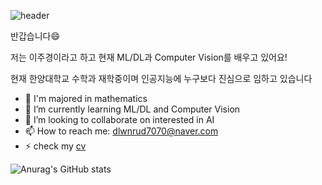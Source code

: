 
![header](https://capsule-render.vercel.app/api?type=wave&color=10&height=300&section=header&text=Welcome%20JK&fontSize=90)





 반갑습니다😄
 
저는 이주경이라고 하고 현재 ML/DL과 Computer Vision를 배우고 있어요!

현재 한양대학교 수학과 재학중이며 인공지능에 누구보다 진심으로 임하고 있습니다



- 🔭 I'm majored in mathematics
- 🌱 I’m currently learning ML/DL and Computer Vision
- 👯 I’m looking to collaborate on interested in AI
- 📫 How to reach me: dlwnrud7070@naver.com
- ⚡ check my [cv](https://github.com/jk56789/jk56789/files/10576307/cv.pdf)



![Anurag's GitHub stats](https://github-readme-stats.vercel.app/api?username=jk56789&show_icons=true&theme=radical)







